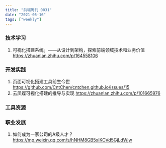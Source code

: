 ```yaml
---
title: "前端周刊 0031"
date: "2021-05-16"
tags: ["weekly"]
---
```


### 技术学习
1. 可视化搭建系统」——从设计到架构，探索前端领域技术和业务价值 https://zhuanlan.zhihu.com/p/164558106

### 开发实践
1. 页面可视化搭建工具前生今世 https://github.com/CntChen/cntchen.github.io/issues/15
2. 云凤蝶可视化搭建的推导与实现 https://zhuanlan.zhihu.com/p/101665976

### 工具资源

### 职业发展
1. 如何成为一家公司的A级人才？ https://mp.weixin.qq.com/s/hNHM8GB5xIKCVd5GjLdWjw
